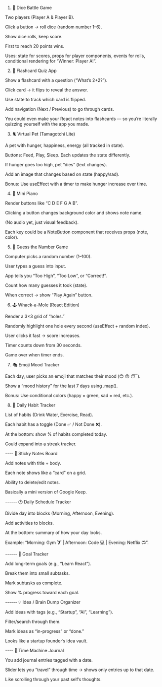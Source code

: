 1. 🎲 Dice Battle Game

Two players (Player A & Player B).

Click a button → roll dice (random number 1–6).

Show dice rolls, keep score.

First to reach 20 points wins.

Uses: state for scores, props for player components, events for rolls, conditional rendering for “Winner: Player A!”.

2. 🧠 Flashcard Quiz App

Show a flashcard with a question (“What’s 2+2?”).

Click card → it flips to reveal the answer.

Use state to track which card is flipped.

Add navigation (Next / Previous) to go through cards.

You could even make your React notes into flashcards — so you’re literally quizzing yourself with the app you made.

3. 🐈 Virtual Pet (Tamagotchi Lite)

A pet with hunger, happiness, energy (all tracked in state).

Buttons: Feed, Play, Sleep. Each updates the state differently.

If hunger goes too high, pet “dies” (text changes).

Add an image that changes based on state (happy/sad).

Bonus: Use useEffect with a timer to make hunger increase over time.

4. 🎹 Mini Piano

Render buttons like “C D E F G A B”.

Clicking a button changes background color and shows note name.

(No audio yet, just visual feedback).

Each key could be a NoteButton component that receives props (note, color).

5. 🎯 Guess the Number Game

Computer picks a random number (1–100).

User types a guess into input.

App tells you “Too High”, “Too Low”, or “Correct!”.

Count how many guesses it took (state).

When correct → show “Play Again” button.

6. 🕹️ Whack-a-Mole (React Edition)

Render a 3×3 grid of “holes.”

Randomly highlight one hole every second (useEffect + random index).

User clicks it fast → score increases.

Timer counts down from 30 seconds.

Game over when timer ends.

7. 🎭 Emoji Mood Tracker

Each day, user picks an emoji that matches their mood (😊 😡 😴).

Show a “mood history” for the last 7 days using .map().

Bonus: Use conditional colors (happy = green, sad = red, etc.).

8. 📅 Daily Habit Tracker

List of habits (Drink Water, Exercise, Read).

Each habit has a toggle (Done ✅ / Not Done ❌).

At the bottom: show % of habits completed today.

Could expand into a streak tracker.

---- 📝 Sticky Notes Board

Add notes with title + body.

Each note shows like a “card” on a grid.

Ability to delete/edit notes.

Basically a mini version of Google Keep.

------ 🕑 Daily Schedule Tracker

Divide day into blocks (Morning, Afternoon, Evening).

Add activities to blocks.

At the bottom: summary of how your day looks.

Example: “Morning: Gym 🏋️ | Afternoon: Code 💻 | Evening: Netflix 📺”.

------  🎯 Goal Tracker

Add long-term goals (e.g., “Learn React”).

Break them into small subtasks.

Mark subtasks as complete.

Show % progress toward each goal.

------ 💡 Idea / Brain Dump Organizer

Add ideas with tags (e.g., “Startup”, “AI”, “Learning”).

Filter/search through them.

Mark ideas as “in-progress” or “done.”

Looks like a startup founder’s idea vault.

---- 🔮 Time Machine Journal

You add journal entries tagged with a date.

Slider lets you “travel” through time → shows only entries up to that date.

Like scrolling through your past self’s thoughts.